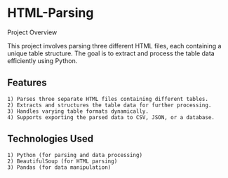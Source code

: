# HTML-Parsing

Project Overview

This project involves parsing three different HTML files, each containing a unique table structure. The goal is to extract and process the table data efficiently using Python.

## Features

    1) Parses three separate HTML files containing different tables.
    2) Extracts and structures the table data for further processing.
    3) Handles varying table formats dynamically.
    4) Supports exporting the parsed data to CSV, JSON, or a database.

 ## Technologies Used

    1) Python (for parsing and data processing)
    2) BeautifulSoup (for HTML parsing)
    3) Pandas (for data manipulation)
